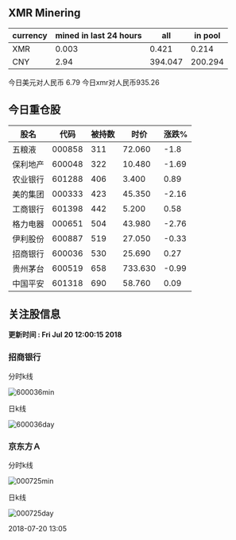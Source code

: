 ## XMR Minering

|currency|mined in last 24 hours|all|in pool|
|---|---|---|---|
|XMR|0.003|0.421|0.214|
|CNY|2.94|394.047|200.294|

今日美元对人民币 6.79	今日xmr对人民币935.26


## 今日重仓股 

|股名|代码|被持数|时价|涨跌%|
|---|---|---|---|---|
|五粮液|000858|311|72.060|-1.8|
|保利地产|600048|322|10.480|-1.69|
|农业银行|601288|406|3.400|0.89|
|美的集团|000333|423|45.350|-2.16|
|工商银行|601398|442|5.200|0.58|
|格力电器|000651|504|43.980|-2.76|
|伊利股份|600887|519|27.050|-0.33|
|招商银行|600036|530|25.690|0.27|
|贵州茅台|600519|658|733.630|-0.99|
|中国平安|601318|690|58.760|0.09|

## 关注股信息
**更新时间 : Fri Jul 20 12:00:15 2018**
### 招商银行 
分时k线

![600036min](http://image.sinajs.cn/newchart/min/n/sh600036.gif)

日k线

![600036day](http://image.sinajs.cn/newchart/daily/n/sh600036.gif)

### 京东方Ａ 
分时k线

![000725min](http://image.sinajs.cn/newchart/min/n/sz000725.gif)

日k线

![000725day](http://image.sinajs.cn/newchart/daily/n/sz000725.gif)

2018-07-20 13:05